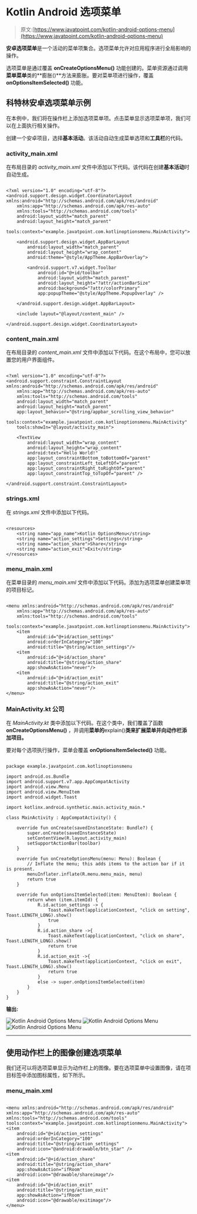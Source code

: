 # Kotlin Android 选项菜单

> 原文:[https://www.javatpoint.com/kotlin-android-options-menu](https://www.javatpoint.com/kotlin-android-options-menu)

**安卓选项菜单**是一个活动的菜单项集合。选项菜单允许对应用程序进行全局影响的操作。

选项菜单是通过覆盖 **onCreateOptionsMenu()** 功能创建的。菜单资源通过调用**菜单菜单**类的**膨胀()**方法来膨胀。要对菜单项进行操作，覆盖 **onOptionsItemSelected()** 功能。

## 科特林安卓选项菜单示例

在本例中，我们将在操作栏上添加选项菜单项。点击菜单显示选项菜单项，我们可以在上面执行相关操作。

创建一个安卓项目，选择**基本活动**。该活动自动生成菜单选项和**工具栏**的代码。

### activity_main.xml

在布局目录的 *activity_main.xml* 文件中添加以下代码。该代码在创建**基本活动**时自动生成。

```

<?xml version="1.0" encoding="utf-8"?>
<android.support.design.widget.CoordinatorLayout xmlns:android="http://schemas.android.com/apk/res/android"
    xmlns:app="http://schemas.android.com/apk/res-auto"
    xmlns:tools="http://schemas.android.com/tools"
    android:layout_width="match_parent"
    android:layout_height="match_parent"
    tools:context="example.javatpoint.com.kotlinoptionsmenu.MainActivity">

    <android.support.design.widget.AppBarLayout
        android:layout_width="match_parent"
        android:layout_height="wrap_content"
        android:theme="@style/AppTheme.AppBarOverlay">

        <android.support.v7.widget.Toolbar
            android:id="@+id/toolbar"
            android:layout_width="match_parent"
            android:layout_height="?attr/actionBarSize"
            android:background="?attr/colorPrimary"
            app:popupTheme="@style/AppTheme.PopupOverlay" />

    </android.support.design.widget.AppBarLayout>

    <include layout="@layout/content_main" />

</android.support.design.widget.CoordinatorLayout>

```

### content_main.xml

在布局目录的 *content_main.xml* 文件中添加以下代码。在这个布局中，您可以放置您的用户界面组件。

```

<?xml version="1.0" encoding="utf-8"?>
<android.support.constraint.ConstraintLayout xmlns:android="http://schemas.android.com/apk/res/android"
    xmlns:app="http://schemas.android.com/apk/res-auto"
    xmlns:tools="http://schemas.android.com/tools"
    android:layout_width="match_parent"
    android:layout_height="match_parent"
    app:layout_behavior="@string/appbar_scrolling_view_behavior"
    tools:context="example.javatpoint.com.kotlinoptionsmenu.MainActivity"
    tools:showIn="@layout/activity_main">

    <TextView
        android:layout_width="wrap_content"
        android:layout_height="wrap_content"
        android:text="Hello World!"
        app:layout_constraintBottom_toBottomOf="parent"
        app:layout_constraintLeft_toLeftOf="parent"
        app:layout_constraintRight_toRightOf="parent"
        app:layout_constraintTop_toTopOf="parent" />

</android.support.constraint.ConstraintLayout>

```

### strings.xml

在 *strings.xml* 文件中添加以下代码。

```

<resources>
    <string name="app_name">Kotlin OptionsMenu</string>
    <string name="action_settings">Settings</string>
    <string name="action_share">Share</string>
    <string name="action_exit">Exit</string>
</resources>

```

### menu_main.xml

在菜单目录的 *menu_main.xml* 文件中添加以下代码。添加为选项菜单创建菜单项的项目标记。

```

<menu xmlns:android="http://schemas.android.com/apk/res/android"
    xmlns:app="http://schemas.android.com/apk/res-auto"
    xmlns:tools="http://schemas.android.com/tools"
    tools:context="example.javatpoint.com.kotlinoptionsmenu.MainActivity">
    <item
        android:id="@+id/action_settings"
        android:orderInCategory="100"
        android:title="@string/action_settings"/>
    <item
        android:id="@+id/action_share"
        android:title="@string/action_share"
        app:showAsAction="never"/>
    <item
        android:id="@+id/action_exit"
        android:title="@string/action_exit"
        app:showAsAction="never"/>
</menu>

```

### MainActivity.kt 公司

在 *MainActivity.kt* 类中添加以下代码。在这个类中，我们覆盖了函数 **onCreateOptionsMenu()** ，并调用**菜单的**explain()**类来扩展菜单并向动作栏添加项目。**

要对每个选项执行操作，菜单会覆盖 **onOptionsItemSelected()** 功能。

```

package example.javatpoint.com.kotlinoptionsmenu

import android.os.Bundle
import android.support.v7.app.AppCompatActivity
import android.view.Menu
import android.view.MenuItem
import android.widget.Toast

import kotlinx.android.synthetic.main.activity_main.*

class MainActivity : AppCompatActivity() {

    override fun onCreate(savedInstanceState: Bundle?) {
        super.onCreate(savedInstanceState)
        setContentView(R.layout.activity_main)
        setSupportActionBar(toolbar)
    }

    override fun onCreateOptionsMenu(menu: Menu): Boolean {
        // Inflate the menu; this adds items to the action bar if it is present.
        menuInflater.inflate(R.menu.menu_main, menu)
        return true
    }

    override fun onOptionsItemSelected(item: MenuItem): Boolean {
        return when (item.itemId) {
            R.id.action_settings -> {
                Toast.makeText(applicationContext, "click on setting", Toast.LENGTH_LONG).show()
                true
            }
            R.id.action_share ->{
                Toast.makeText(applicationContext, "click on share", Toast.LENGTH_LONG).show()
                return true
            }
            R.id.action_exit ->{
                Toast.makeText(applicationContext, "click on exit", Toast.LENGTH_LONG).show()
                return true
            }
            else -> super.onOptionsItemSelected(item)
        }
    }
}

```

**输出:**

![Kotlin Android Options Menu](../Images/cc94b1f83950181528f44c75461ce9ad.png) ![Kotlin Android Options Menu](../Images/51f82cadcd2944e52a534d8e4127c8f4.png)
![Kotlin Android Options Menu](../Images/8dbb3341336e61285c0b4866b9a6b0d7.png)

* * *

## 使用动作栏上的图像创建选项菜单

我们还可以将选项菜单显示为动作栏上的图像。要在选项菜单中设置图像，请在项目标签中添加图标属性，如下所示。

### menu_main.xml

```

<menu xmlns:android="http://schemas.android.com/apk/res/android"
xmlns:app="http://schemas.android.com/apk/res-auto"
xmlns:tools="http://schemas.android.com/tools"
tools:context="example.javatpoint.com.kotlinoptionmenu.MainActivity">
<item
    android:id="@+id/action_settings"
    android:orderInCategory="100"
    android:title="@string/action_settings"
    android:icon="@android:drawable/btn_star" />
<item
    android:id="@+id/action_share"
    android:title="@string/action_share"
    app:showAsAction="ifRoom"
    android:icon="@drawable/shareimage"/>
<item
    android:id="@+id/action_exit"
    android:title="@string/action_exit"
    app:showAsAction="ifRoom"
    android:icon="@drawable/exitimage"/>
</menu>

```